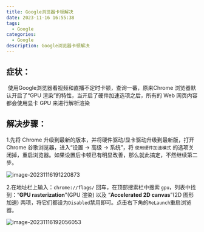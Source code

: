 ```yaml
---
title: Google浏览器卡顿解决
date: 2023-11-16 16:55:38
tags:
  - Google
categories:	
  - Google
description: Google浏览器卡顿解决
---
```


## 症状：

​		使用Google浏览器看视频和直播不定时卡顿，查询一番，原来Chrome 浏览器默认开启了“GPU 渲染”的特性，当开启了硬件加速选项之后，所有的 Web 网页内容都会使用显卡 GPU 来进行解析渲染

## 解决步骤：

1.先将 Chrome 升级到最新的版本，并将硬件驱动/显卡驱动升级到最新版，打开 Chrome 谷歌浏览器，进入“设置 → 高级 → 系统”，将 `使用硬件加速模式` 的选项关闭掉，重启浏览器。如果设置后卡顿已有明显改善，那么就此搞定，不然继续第二步。

![image-20231116191220873](https://cdn.jsdelivr.net/gh/YuJiang4319/images/blog_imgs/image-20231116191220873.png)

2.在地址栏上输入：`chrome://flags/` 回车，在顶部搜索栏中搜索 `gpu`，列表中找到：“**GPU rasterization**”(GPU 渲染) 以及 “**Accelerated 2D canvas**”(2D 图形加速) 两项，将它们都设为`Disabled`禁用即可。点击右下角的`ReLaunch`重启浏览器。

![image-20231116192056053](https://cdn.jsdelivr.net/gh/YuJiang4319/images/blog_imgs/image-20231116192056053.png)